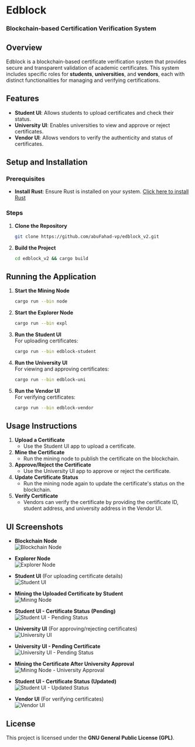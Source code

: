 # Edblock
### Blockchain-based Certification Verification System

## Overview
Edblock is a blockchain-based certificate verification system that provides secure and transparent validation of academic certificates. This system includes specific roles for **students**, **universities**, and **vendors**, each with distinct functionalities for managing and verifying certifications.

## Features
- **Student UI**: Allows students to upload certificates and check their status.
- **University UI**: Enables universities to view and approve or reject certificates.
- **Vendor UI**: Allows vendors to verify the authenticity and status of certificates.

## Setup and Installation

### Prerequisites
- **Install Rust**: Ensure Rust is installed on your system. [Click here to install Rust](https://www.rust-lang.org/tools/install)

### Steps
1. **Clone the Repository**
   ```bash
   git clone https://github.com/abuFahad-vp/edblock_v2.git
   ```
2. **Build the Project**
   ```bash
   cd edblock_v2 && cargo build
   ```

## Running the Application

1. **Start the Mining Node**
   ```bash
   cargo run --bin node
   ```
2. **Start the Explorer Node**
   ```bash
   cargo run --bin expl
   ```
3. **Run the Student UI**  
   For uploading certificates:
   ```bash
   cargo run --bin edblock-student
   ```
4. **Run the University UI**  
   For viewing and approving certificates:
   ```bash
   cargo run --bin edblock-uni
   ```
5. **Run the Vendor UI**  
   For verifying certificates:
   ```bash
   cargo run --bin edblock-vendor
   ```

## Usage Instructions

1. **Upload a Certificate**  
   - Use the Student UI app to upload a certificate.
2. **Mine the Certificate**  
   - Run the mining node to publish the certificate on the blockchain.
3. **Approve/Reject the Certificate**  
   - Use the University UI app to approve or reject the certificate.
4. **Update Certificate Status**  
   - Run the mining node again to update the certificate's status on the blockchain.
5. **Verify Certificate**  
   - Vendors can verify the certificate by providing the certificate ID, student address, and university address in the Vendor UI.

## UI Screenshots

- **Blockchain Node**  
  ![Blockchain Node](images/node_starting.png)

- **Explorer Node**  
  ![Explorer Node](images/explorer.png)

- **Student UI** (For uploading certificate details)  
  ![Student UI](images/studen_ui_certificate_details.jpeg)

- **Mining the Uploaded Certificate by Student**  
  ![Mining Node](images/node_student_transaction.png)

- **Student UI - Certificate Status (Pending)**  
  ![Student UI - Pending Status](images/student_ui_status_pending.jpeg)

- **University UI** (For approving/rejecting certificates)  
  ![University UI](images/uni_ui_to_update_status.jpeg)

- **University UI - Pending Certificate**  
  ![University UI - Pending Status](images/uni_ui_status_pending.jpeg)

- **Mining the Certificate After University Approval**  
  ![Mining Node - University Approval](images/node_uni_transaction.png)

- **Student UI - Certificate Status (Updated)**  
  ![Student UI - Updated Status](images/student_ui_status_updated.jpeg)

- **Vendor UI** (For verifying certificates)  
  ![Vendor UI](images/vendor_ui.jpeg)

## License
This project is licensed under the **GNU General Public License (GPL)**.